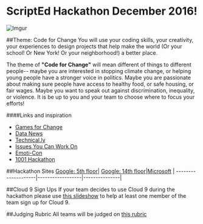 # ScriptEd Hackathon December 2016!
![Imgur](http://i.imgur.com/RecSfOa.jpg)

##Theme: Code for Change
You will use your coding skills, your creativity, your experiences to design projects that help make the world (Or your school! Or New York! Or your neighborhood!) a better place.   

The theme of **"Code for Change"** will mean different of things to different people-- maybe you are interested in stopping climate change, or helping young people have a stronger voice in politics. Maybe you are passionate about making sure people have access to healthy food, or safe housing, or fair wages. Maybe you want to speak out against discrimination, inequality, or violence. It is be up to you and your team to choose where to focus your efforts!

####Links and inspiration
* [Games for Change](http://www.gamesforchange.org/studentchallenge/blog/)
* [Data News](https://datanews.chhs.ca.gov/2016/08/10/2016-uc-davis-hackathon-focused-on-coding-for-social-good/)
* [Technical.ly](http://technical.ly/philly/2014/11/07/data-driven-solutions-shine-penns-social-impact-hackathon/)
* [Issues You Can Work On](https://www.dosomething.org/us/campaigns/)
* [Emoti-Con](http://emoti-con.org/)
* [1001 Hackathon](http://1001.impacthub.net/) 



##Hackathon Sites
[Google: 5th floor](location/google5thFloor.md)| [Google: 14th floor](location/google14thFloor.md)|[Microsoft](location/microsoft.md) | 
--------------------|------------------|---------------|

##Cloud 9 Sign Ups
If your team decides to use Cloud 9 during the hackathon please use [this slideshow](https://docs.google.com/presentation/d/1HttvmHhhCrb7ORso0HWFuXZfucHvZ450OlO3OONDcLo/edit#slide=id.g14ecb9111c_1_0) to help at least one member of the team sign up for Cloud 9. 

##Judging Rubric
All teams will be judged on [this rubric](https://docs.google.com/document/d/1C-i7oogZ6J055hGyu9keYNTDLywYsVzvVepih-IWVoo/edit)

